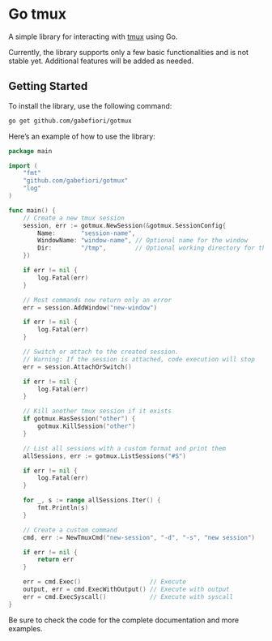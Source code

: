 # Go tmux

A simple library for interacting with [tmux](https://github.com/tmux/tmux) using Go.

Currently, the library supports only a few basic functionalities and is not stable yet. Additional features will be added as needed.

## Getting Started

To install the library, use the following command:
```sh
go get github.com/gabefiori/gotmux
```

Here’s an example of how to use the library:
```go
package main

import (
	"fmt"
	"github.com/gabefiori/gotmux"
	"log"
)

func main() {
	// Create a new tmux session
	session, err := gotmux.NewSession(&gotmux.SessionConfig{
		Name:       "session-name",
		WindowName: "window-name", // Optional name for the window
		Dir:        "/tmp",        // Optional working directory for the session
	})

	if err != nil {
		log.Fatal(err)
	}

	// Most commands now return only an error
	err = session.AddWindow("new-window")

	if err != nil {
		log.Fatal(err)
	}

	// Switch or attach to the created session.
	// Warning: If the session is attached, code execution will stop
	err = session.AttachOrSwitch()

	if err != nil {
		log.Fatal(err)
	}

	// Kill another tmux session if it exists
	if gotmux.HasSession("other") {
		gotmux.KillSession("other")
	}

	// List all sessions with a custom format and print them
	allSessions, err := gotmux.ListSessions("#S")

	if err != nil {
		log.Fatal(err)
	}

	for _, s := range allSessions.Iter() {
		fmt.Println(s)
	}

	// Create a custom command
	cmd, err := NewTmuxCmd("new-session", "-d", "-s", "new session")

	if err != nil {
		return err
	}

	err = cmd.Exec()                   // Execute
	output, err = cmd.ExecWithOutput() // Execute with output
	err = cmd.ExecSyscall()            // Execute with syscall
}
```

Be sure to check the code for the complete documentation and more examples.
